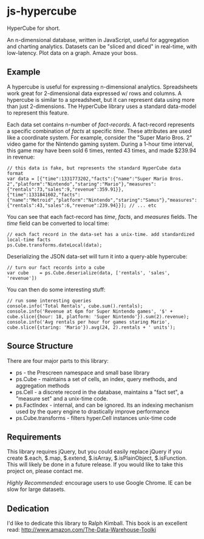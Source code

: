 js-hypercube
============

HyperCube for short.

An n-dimensional database, written in JavaScript, useful for aggregation and charting analytics. Datasets can be "sliced and diced" in real-time, with low-latency.  Plot data on a graph. Amaze your boss.

Example
-----------

A hypercube is useful for expressing n-dimensional analytics.  Spreadsheets work great for 2-dimensional data expressed w/ rows and columns.  A hypercube is  similar to a spreadsheet, but it can represent data using more than just 2-dimensions.  The HyperCube library uses a standard data-model to represent this feature. 

Each data set contains n-number of _fact-records_.  A fact-record represents a specific combination of _facts_ at specific _time_.  These attributes are used like a coordinate system.  For example, consider the "Super Mario Bros. 2" video game for the Nintendo gaming system. During a 1-hour time interval, this game may have been sold 6 times, rented 43 times, and made $239.94 in revenue:

    // this data is fake, but represents the standard HyperCube data format
    var data = [{"time":1331773202,"facts":{"name":"Super Mario Bros. 2","platform":"Nintendo","staring":"Mario"},"measures":{"rentals":73,"sales":9,"revenue":359.91}}, {"time":1331841602,"facts":{"name":"Metroid","platform":"Nintendo","staring":"Samus"},"measures":{"rentals":43,"sales":6,"revenue":239.94}}]; // ... etc

You can see that each fact-record has _time_, _facts_, and _measures_ fields.  The _time_ field can be converted to local time:

    // each fact record in the data-set has a unix-time. add standardized local-time facts
    ps.Cube.transforms.dateLocal(data);

Deserializing the JSON data-set will turn it into a query-able hypercube:

    // turn our fact records into a cube
    var cube    = ps.Cube.deserialize(data, ['rentals', 'sales', 'revenue'])

You can then do some interesting stuff:

    // run some interesting queries
    console.info('Total Rentals', cube.sum().rentals);
    console.info('Revenue at 6pm for Super Nintendo games', '$' + cube.slice({hour: 18, platform: 'Super Nintendo'}).sum(2).revenue);
    console.info('Avg rentals per hour for games staring Mario', cube.slice({staring: 'Mario'}).avg(24, 2).rentals + ' units');
    
Source Structure
-----------

There are four major parts to this library:

 * ps - the Prescreen namespace and small base library
 * ps.Cube - maintains a set of cells, an index, query methods, and aggregation methods
 * ps.Cell - a discrete record in the database, maintains a "fact set", a "measure set" and a unix-time code.
 * ps.FactIndex - internal, and can be ignored. Its an indexing mechanism used by the query engine to drastically improve performance
 * ps.Cube.transforms - filters hyper.Cell instances unix-time code

Requirements
-----------

This library requires jQuery, but you could easily replace jQuery if you create $.each, $.map, $.extend, $.isArray, $.isPlainObject, $.isFunction.  This will likely be done in a future release.  If you would like to take this project on, please contact me.

*Highly Recommended:* encourage users to use Google Chrome. IE can be slow for large datasets.

Dedication
-----------

I'd like to dedicate this library to Ralph Kimball.  This book is an excellent read:
http://www.amazon.com/The-Data-Warehouse-Toolki